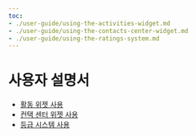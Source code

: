 ```yaml
---
toc:
- ./user-guide/using-the-activities-widget.md
- ./user-guide/using-the-contacts-center-widget.md
- ./user-guide/using-the-ratings-system.md
---
```

# 사용자 설명서

* [활동 위젯 사용](./user-guide/using-the-activities-widget.md)
* [컨택 센터 위젯 사용](./user-guide/using-the-contacts-center-widget.md)
* [등급 시스템 사용](./user-guide/using-the-ratings-system.md)